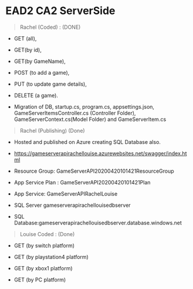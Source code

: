 # EAD2 CA2 ServerSide  
> Rachel (Coded) : (DONE)
  - GET (all), 
  
  - GET(by id), 
  
  - GET(by GameName), 
  
  - POST (to add a game), 
  
  - PUT (to update game details), 
  
  - DELETE (a game).
  
  - Migration of DB, startup.cs, program.cs, appsettings.json, GameServerItemsController.cs (Controller Folder), GameServerContext.cs(Model Folder) and GameServerItem.cs
  
  > Rachel (Publishing) (Done)
  
  - Hosted and published on Azure creating SQL Database also.
  
  - https://gameserverapirachellouise.azurewebsites.net/swagger/index.html
  
  - Resource Group: GameServerAPI20200420101421ResourceGroup
  
  - App Service Plan : GameServerAPI20200420101421Plan
  
  - App Service: GameServerAPIRachelLouise
  
  - SQL Server gameserverapirachellouisedbserver
  
  - SQL Database:gameserverapirachellouisedbserver.database.windows.net
  
  
 > Louise Coded : (Done) 

  - GET (by switch platform)
  
  - GET (by playstation4 platform)
  
  - GET (by xbox1 platform)
  
  - GET (by PC platform)
  
 

